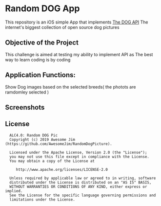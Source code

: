 # Random DOG App
This repository is an iOS simple App that implements [The DOG API](https://dog.ceo/dog-api/) The internet's biggest collection
of open source dog pictures


Objective of the Project 
---------------
This challenge is aimed at testing my ability to implement API as The best way to learn coding is by coding 

Application Functions:
--------------
Show Dog images based on the selected breeds( the photots are ramdomley selected )

Screenshots
------------


License
--------

      ALC4.0: Random DOG Pic
      Copyright (c) 2019 Awesome Jim (https://github.com/AwesomeJim/RandomDogPicture).

      Licensed under the Apache License, Version 2.0 (the "License");
      you may not use this file except in compliance with the License.
      You may obtain a copy of the License at

         http://www.apache.org/licenses/LICENSE-2.0

      Unless required by applicable law or agreed to in writing, software
      distributed under the License is distributed on an "AS IS" BASIS,
      WITHOUT WARRANTIES OR CONDITIONS OF ANY KIND, either express or implied.
      See the License for the specific language governing permissions and
      limitations under the License.
